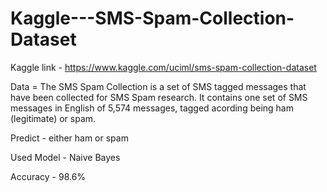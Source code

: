 # Kaggle---SMS-Spam-Collection-Dataset
Kaggle link - https://www.kaggle.com/uciml/sms-spam-collection-dataset

Data = The SMS Spam Collection is a set of SMS tagged messages that have been collected for SMS Spam research. It contains one set of SMS messages in English of 5,574 messages, tagged acording being ham (legitimate) or spam.

Predict - either ham or spam

Used Model - Naive Bayes 

Accuracy - 98.6%
